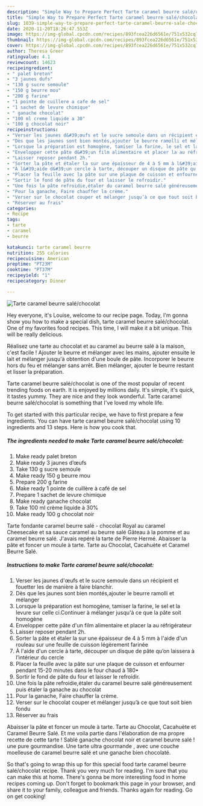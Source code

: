 ```yaml
---
description: "Simple Way to Prepare Perfect Tarte caramel beurre salé/chocolat"
title: "Simple Way to Prepare Perfect Tarte caramel beurre salé/chocolat"
slug: 1039-simple-way-to-prepare-perfect-tarte-caramel-beurre-sale-chocolat
date: 2020-11-20T18:26:47.553Z
image: https://img-global.cpcdn.com/recipes/893fcea226d6561e/751x532cq70/tarte-caramel-beurre-salechocolat-photo-principale-de-la-recette.jpg
thumbnail: https://img-global.cpcdn.com/recipes/893fcea226d6561e/751x532cq70/tarte-caramel-beurre-salechocolat-photo-principale-de-la-recette.jpg
cover: https://img-global.cpcdn.com/recipes/893fcea226d6561e/751x532cq70/tarte-caramel-beurre-salechocolat-photo-principale-de-la-recette.jpg
author: Theresa Greer
ratingvalue: 4.1
reviewcount: 14623
recipeingredient:
- " palet breton"
- "3 jaunes dufs"
- "130 g sucre semoule"
- "150 g beurre mou"
- "200 g farine"
- "1 pointe de cuillere a cafe de sel"
- "1 sachet de levure chimique"
- " ganache chocolat"
- "100 ml creme liquide a 30"
- "100 g chocolat noir"
recipeinstructions:
- "Verser les jaunes d&#39;œufs et le sucre semoule dans un récipient et fouetter les de manière à faire blanchir."
- "Dès que les jaunes sont bien montés,ajouter le beurre ramolli et mélanger"
- "Lorsque la préparation est homogène, tamiser la farine, le sel et la levure sur celle ci.Continuer à mélanger jusqu&#39;à ce que la pâte soit homogène"
- "Envelopper cette pâte d&#39;un film alimentaire et placer la au réfrigérateur"
- "Laisser reposer pendant 2h."
- "Sorter la pâte et étaler la sur une épaisseur de 4 à 5 mm à l&#39;aide d&#39;un rouleau sur une feuille de cuisson légèrement farinée"
- "À l&#39;aide d&#39;un cercle à tarte, découper un disque de pâte qu’on laissera à l’intérieur du cercle"
- "Placer la feuille avec la pâte sur une plaque de cuisson et enfourner pendant 15-20 minutes dans le four chaud à 180•"
- "Sortir le fond de pâte du four et laisser le refroidir."
- "Une fois la pâte refroidie,étaler du caramel beurre salé généreusement puis étaler la ganache au chocolat"
- "Pour la ganache, Faire chauffer la crème."
- "Verser sur le chocolat couper et mélanger jusqu’à ce que tout soit bien fondu"
- "Réserver au frais"
categories:
- Recipe
tags:
- tarte
- caramel
- beurre

katakunci: tarte caramel beurre 
nutrition: 255 calories
recipecuisine: American
preptime: "PT23M"
cooktime: "PT37M"
recipeyield: "1"
recipecategory: Dinner

---
```



![Tarte caramel beurre salé/chocolat](https://img-global.cpcdn.com/recipes/893fcea226d6561e/751x532cq70/tarte-caramel-beurre-salechocolat-photo-principale-de-la-recette.jpg)

Hey everyone, it's Louise, welcome to our recipe page. Today, I'm gonna show you how to make a special dish, tarte caramel beurre salé/chocolat. One of my favorites food recipes. This time, I will make it a bit unique. This will be really delicious.

Réalisez une tarte au chocolat et au caramel au beurre salé à la maison, c&#39;est facile ! Ajouter le beurre et mélanger avec les mains, ajouter ensuite le lait et mélanger jusqu&#39;à obtention d&#39;une boule de pâte. Incorporer le beurre hors du feu et mélanger sans arrêt. Bien mélanger, ajouter le beurre restant et lisser la préparation.

Tarte caramel beurre salé/chocolat is one of the most popular of recent trending foods on earth. It is enjoyed by millions daily. It's simple, it's quick, it tastes yummy. They are nice and they look wonderful. Tarte caramel beurre salé/chocolat is something that I've loved my whole life.


To get started with this particular recipe, we have to first prepare a few ingredients. You can have tarte caramel beurre salé/chocolat using 10 ingredients and 13 steps. Here is how you cook that.

<!--inarticleads1-->

##### The ingredients needed to make Tarte caramel beurre salé/chocolat:

1. Make ready  palet breton
1. Make ready 3 jaunes d’œufs
1. Take 130 g sucre semoule
1. Make ready 150 g beurre mou
1. Prepare 200 g farine
1. Make ready 1 pointe de cuillère à café de sel
1. Prepare 1 sachet de levure chimique
1. Make ready  ganache chocolat
1. Take 100 ml crème liquide à 30%
1. Make ready 100 g chocolat noir


Tarte fondante caramel beurre salé - chocolat Royal au caramel Cheesecake et sa sauce caramel au beurre salé Gâteau à la pomme et au caramel beurre salé. J&#39;avais repéré la tarte de Pierre Hermé. Abaisser la pâte et foncer un moule à tarte. Tarte au Chocolat, Cacahuète et Caramel Beurre Salé. 

<!--inarticleads2-->

##### Instructions to make Tarte caramel beurre salé/chocolat:

1. Verser les jaunes d&#39;œufs et le sucre semoule dans un récipient et fouetter les de manière à faire blanchir.
1. Dès que les jaunes sont bien montés,ajouter le beurre ramolli et mélanger
1. Lorsque la préparation est homogène, tamiser la farine, le sel et la levure sur celle ci.Continuer à mélanger jusqu&#39;à ce que la pâte soit homogène
1. Envelopper cette pâte d&#39;un film alimentaire et placer la au réfrigérateur
1. Laisser reposer pendant 2h.
1. Sorter la pâte et étaler la sur une épaisseur de 4 à 5 mm à l&#39;aide d&#39;un rouleau sur une feuille de cuisson légèrement farinée
1. À l&#39;aide d&#39;un cercle à tarte, découper un disque de pâte qu’on laissera à l’intérieur du cercle
1. Placer la feuille avec la pâte sur une plaque de cuisson et enfourner pendant 15-20 minutes dans le four chaud à 180•
1. Sortir le fond de pâte du four et laisser le refroidir.
1. Une fois la pâte refroidie,étaler du caramel beurre salé généreusement puis étaler la ganache au chocolat
1. Pour la ganache, Faire chauffer la crème.
1. Verser sur le chocolat couper et mélanger jusqu’à ce que tout soit bien fondu
1. Réserver au frais


Abaisser la pâte et foncer un moule à tarte. Tarte au Chocolat, Cacahuète et Caramel Beurre Salé. Et me voila partie dans l&#39;élaboration de ma propre recette de cette tarte ! Sablé ganache chocolat noir et caramel beurre salé ! une pure gourmandise. Une tarte ultra gourmande , avec une couche moelleuse de caramel beurre salé et une ganache bien chocolaté. 

So that's going to wrap this up for this special food tarte caramel beurre salé/chocolat recipe. Thank you very much for reading. I'm sure that you can make this at home. There's gonna be more interesting food in home recipes coming up. Don't forget to bookmark this page in your browser, and share it to your family, colleague and friends. Thanks again for reading. Go on get cooking!
